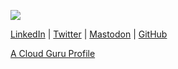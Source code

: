 

![](https://avatars0.githubusercontent.com/u/406940?s=96&v=4)

[LinkedIn](https://www.linkedin.com/in/wayne-lloyd-89230515) | [Twitter](https://twitter.com/wayne_lloyd2) | <a rel="me" href="https://mastodon.social/@waynelloyd">Mastodon</a> | [GitHub](https://github.com/waynelloyd) 

[A Cloud Guru Profile](https://learn.acloud.guru/profile/waynelloyd)
 
 
